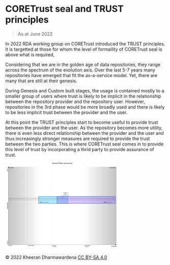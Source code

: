 # CORETrust seal and TRUST principles

> As at June 2022

In 2022 RDA working group on CORETrust introduced the TRUST principles.  It is targetted at those
for whom the level of formaility of CORETrust seal is above what is required,

Considering that we are in the golden age of data repositories, they range across the spectrum of
the evolution axis.  Over the last 5-7 years many repositories have emerged that fit the as-a-service
model.  Yet, there are many that are still at their genesis.

During Genesis and Custom built stages, the usage is contained mostly to a smaller group of users where
trust is likely to be implicit in the relationship between the repository provider and the repository
user.  However, repositories in the 3rd phase would be more broadly used and there is likely to be less
implicit trust between the provider and the user.

At this point the TRUST principles start to become useful to provide trust between the provider and the
user.  As the repository becomes more utility, there is even less direct relationship between the
provider and the user and thus increasingly stronger measures are required to provide the trust between
the two parties.  This is where CORETrust seal comes in to provide this level of trust by incorporating
a thrid party to provide assurance of trust.

<img src="./resources/Research data repositories.png" width="70%">

© 2022 Kheeran Dharmawardena [CC BY-SA 4.0](https://creativecommons.org/licenses/by-sa/4.0/)
